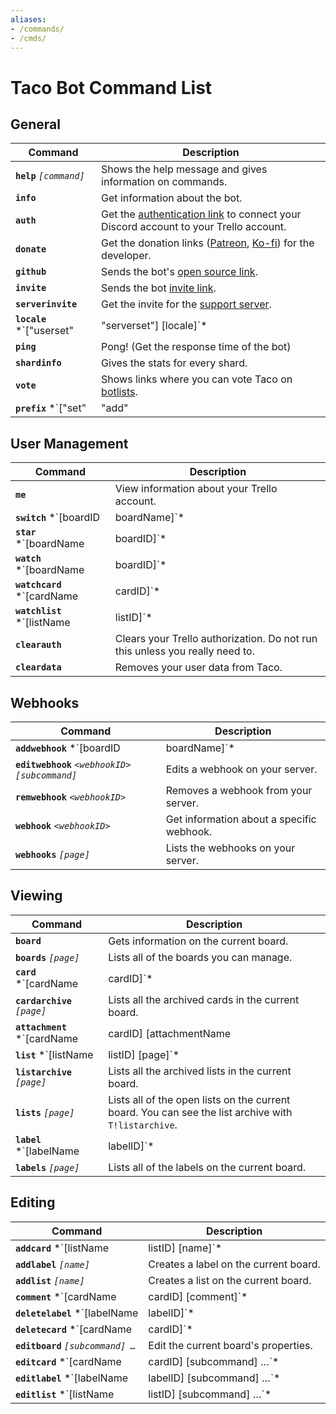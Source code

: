 ```yaml
---
aliases:
- /commands/
- /cmds/
---
```


# Taco Bot Command List

## General
| Command     | Description |
| ----------- | ----------- |
| **`help`** *`[command]`* | Shows the help message and gives information on commands. |
| **`info`** | Get information about the bot. |
| **`auth`** | Get the [authentication link](/auth) to connect your Discord account to your Trello account. |
| **`donate`** | Get the donation links ([Patreon](/patreon), [Ko-fi](/kofi)) for the developer. |
| **`github`** | Sends the bot's [open source link](/source). |
| **`invite`** | Sends the bot [invite link](/bot). |
| **`serverinvite`** | Get the invite for the [support server](/support). |
| **`locale`** *`["userset"|"serverset"] [locale]`* | Lets you set the locale for you or the server. Run with no arguments for a list of locales. |
| **`ping`** | Pong! (Get the response time of the bot) |
| **`shardinfo`** | Gives the stats for every shard. |
| **`vote`** | Shows links where you can vote Taco on [botlists](/guide/other/botlists). |
| **`prefix`** *`["set"|"add"|"remove"] [prefix]`* | Lets you set the prefixes for you or the server. |

## User Management
| Command     | Description |
| ----------- | ----------- |
| **`me`** | View information about your Trello account. |
| **`switch`** *`[boardID|boardName]`* | Selects a board to use for other commands. Use the `T!boards` command to see what boards you can select. |
| **`star`** *`[boardName|boardID]`* | Toggles starring a board. If no board is defined, the current board is used. Starred boards will show up at the top of your boards list on [Trello](https://trello.com/). |
| **`watch`** *`[boardName|boardID]`* | Toggle watching a board. If no board is defined, the current board is used. Watched boards will give you update notifications on [Trello](https://trello.com/). |
| **`watchcard`** *`[cardName|cardID]`* | Toggle watching a card. Watched cards will give you update notifications on [Trello](https://trello.com/). |
| **`watchlist`** *`[listName|listID]`* | Toggle watching a list. Watched lists will give you update notifications on [Trello](https://trello.com/). |
| **`clearauth`** | Clears your Trello authorization. Do not run this unless you really need to. |
| **`cleardata`** | Removes your user data from Taco. |

## Webhooks
| Command     | Description |
| ----------- | ----------- |
| **`addwebhook`** *`[boardID|boardName]`* | Creates a webhook on your server. |
| **`editwebhook`** *`<webhookID> [subcommand]`* | Edits a webhook on your server. |
| **`remwebhook`** *`<webhookID>`* | Removes a webhook from your server. |
| **`webhook`** *`<webhookID>`* | Get information about a specific webhook. |
| **`webhooks`** *`[page]`* | Lists the webhooks on your server. |

## Viewing
| Command     | Description |
| ----------- | ----------- |
| **`board`** | Gets information on the current board. |
| **`boards`** *`[page]`* | Lists all of the boards you can manage. |
| **`card`** *`[cardName|cardID]`* | Gets information about a specific card. |
| **`cardarchive`** *`[page]`* | Lists all the archived cards in the current board. |
| **`attachment`** *`[cardName|cardID] [attachmentName|attachmentID]`* | Shows an attachment that is on a card. |
| **`list`** *`[listName|listID] [page]`* | Lists all cards in that list. |
| **`listarchive`** *`[page]`* | Lists all the archived lists in the current board. |
| **`lists`** *`[page]`* | Lists all of the open lists on the current board. You can see the list archive with `T!listarchive`. |
| **`label`** *`[labelName|labelID]`* | Shows information on a label on the current board. |
| **`labels`** *`[page]`* | Lists all of the labels on the current board. |


## Editing
| Command     | Description |
| ----------- | ----------- |
| **`addcard`** *`[listName|listID] [name]`* | Creates a card. |
| **`addlabel`** *`[name]`* | Creates a label on the current board. |
| **`addlist`** *`[name]`* | Creates a list on the current board. |
| **`comment`** *`[cardName|cardID] [comment]`* | Comment on a card in the current board. |
| **`deletelabel`** *`[labelName|labelID]`* | Deletes a label. |
| **`deletecard`** *`[cardName|cardID]`* | Deletes a card. |
| **`editboard`** *`[subcommand] …`* | Edit the current board's properties. |
| **`editcard`** *`[cardName|cardID] [subcommand] …`* | Edit a card's properties. |
| **`editlabel`** *`[labelName|labelID] [subcommand] …`* | Edit a label's properties.  |
| **`editlist`** *`[listName|listID] [subcommand] …`* | Edit a list's properties. |